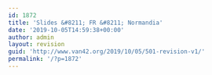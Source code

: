 ```yaml
---
id: 1872
title: 'Slides &#8211; FR &#8211; Normandia'
date: '2019-10-05T14:59:38+00:00'
author: admin
layout: revision
guid: 'http://www.van42.org/2019/10/05/501-revision-v1/'
permalink: '/?p=1872'
---
```


